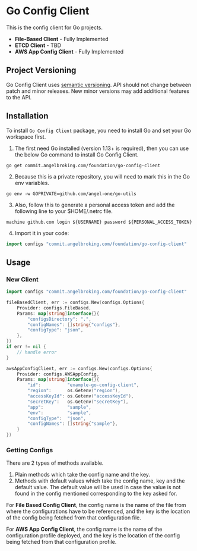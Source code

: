 # Go Config Client

This is the config client for Go projects.

- **File-Based Client** - Fully Implemented
- **ETCD Client** - TBD
- **AWS App Config Client** - Fully Implemented

## Project Versioning

Go Config Client uses [semantic versioning](http://semver.org/). API should not change between patch and minor releases. New minor versions may add additional features to the API.

## Installation

To install `Go Config Client` package, you need to install Go and set your Go workspace first.

1. The first need Go installed (version 1.13+ is required), then you can use the below Go command to install Go Config Client.

```shell
go get commit.angelbroking.com/foundation/go-config-client
```

2. Because this is a private repository, you will need to mark this in the Go env variables.

```shell
go env -w GOPRIVATE=github.com/angel-one/go-utils
```

3. Also, follow this to generate a personal access token and add the following line to your $HOME/.netrc file.

```
machine github.com login ${USERNAME} password ${PERSONAL_ACCESS_TOKEN}
```

4. Import it in your code:

```go
import configs "commit.angelbroking.com/foundation/go-config-client"
```

## Usage

### New Client

```go
import configs "commit.angelbroking.com/foundation/go-config-client"

fileBasedClient, err := configs.New(configs.Options{
    Provider: configs.FileBased,
    Params: map[string]interface{}{
        "configsDirectory": ".",
        "configNames": []string{"configs"},
        "configType": "json",
    },
})
if err != nil {
	// handle error
}

awsAppConfigClient, err := configs.New(configs.Options{
	Provider: configs.AWSAppConfig,
	Params: map[string]interface{}{
        "id":          "example-go-config-client",
        "region":      os.Getenv("region"),
        "accessKeyId": os.Getenv("accessKeyId"),
        "secretKey":   os.Getenv("secretKey"),
        "app":         "sample",
        "env":         "sample",
        "configType":  "json",
        "configNames": []string{"sample"},
    }
})
```

### Getting Configs

There are 2 types of methods available.
1. Plain methods which take the config name and the key.
2. Methods with default values which take the config name, key and the default value. The default value will be used in case the value is not found in the config mentioned corresponding to the key asked for.

For **File Based Config Client**, the config name is the name of the file from where the configurations have to be referenced, and the key is the location of the config being fetched from that configuration file.

For **AWS App Config Client**, the config name is the name of the configuration profile deployed, and the key is the location of the config being fetched from that configuration profile.

